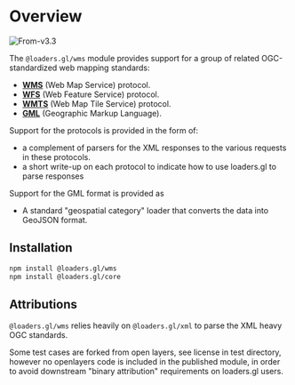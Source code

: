 # Overview

<p class="badges">
  <img src="https://img.shields.io/badge/From-v3.3-blue.svg?style=flat-square" alt="From-v3.3" />
</p>

The `@loaders.gl/wms` module provides support for a group of related OGC-standardized web mapping standards:

- [**WMS**](./formats/wms) (Web Map Service) protocol. 
- [**WFS**](./formats/wfs) (Web Feature Service) protocol. 
- [**WMTS**](./formats/wmts) (Web Map Tile Service) protocol.
- [**GML**](./formats/gml) (Geographic Markup Language). 

Support for the protocols is provided in the form of:
- a complement of parsers for the XML responses to the various requests in these protocols.
- a short write-up on each protocol to indicate how to use loaders.gl to parse responses

Support for the GML format is provided as
- A standard "geospatial category" loader that converts the data into GeoJSON format.

## Installation

```bash
npm install @loaders.gl/wms
npm install @loaders.gl/core
```

## Attributions

`@loaders.gl/wms` relies heavily on `@loaders.gl/xml` to parse the XML heavy OGC standards.

Some test cases are forked from open layers, see license in test directory, 
however no openlayers code is included in the published module, in order to 
avoid downstream "binary attribution" requirements on loaders.gl users.

